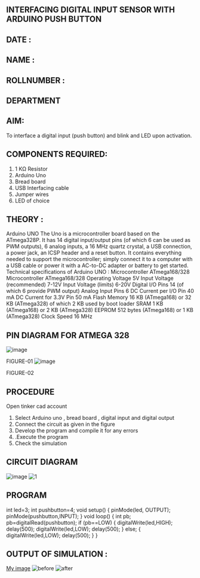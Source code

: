 ## INTERFACING DIGITAL INPUT SENSOR WITH ARDUINO PUSH BUTTON
## DATE :
## NAME :																			             
## ROLLNUMBER :
## DEPARTMENT 


## AIM:
To interface a digital input (push button) and blink and LED upon activation.
## COMPONENTS REQUIRED:
1.	1 KΩ Resistor 
2.	Arduino Uno 
3.	Bread board 
4.	USB Interfacing cable 
5.	Jumper wires 
6.	LED of choice 
## THEORY :
Arduino UNO
 	  The Uno is a microcontroller board based on the ATmega328P. It has 14 digital input/output pins (of which 6 can be used as PWM outputs), 6 analog inputs, a 16 MHz quartz crystal, a USB connection, a power jack, an ICSP header and a reset button. It contains everything needed to support the microcontroller; simply connect it to a computer with a USB cable or power it with a AC-to-DC adapter or battery to get started.
	Technical specifications of Arduino UNO :
Microcontroller	ATmega168/328
Microcontroller	ATmega168/328
Operating Voltage	5V
Input Voltage (recommended)	7-12V
Input Voltage (limits)	6-20V
Digital I/O Pins	14 (of which 6 provide PWM output)
Analog Input Pins	6
DC Current per I/O Pin	40 mA
DC Current for 3.3V Pin	50 mA
Flash Memory	16 KB (ATmega168) or 32 KB (ATmega328) of which 2 KB used by boot loader
SRAM	1 KB (ATmega168) or 2 KB (ATmega328)
EEPROM	512 bytes (ATmega168) or 1 KB (ATmega328)
Clock Speed	16 MHz
## PIN DIAGRAM FOR ATMEGA 328
 
![image](https://user-images.githubusercontent.com/36288975/163530394-115baee4-7ed1-49fe-9cce-d7b625e11e85.png)

FIGURE-01
![image](https://user-images.githubusercontent.com/36288975/163530431-4d390e98-0942-42d8-95b8-f57d348e6ad8.png)

FIGURE-02
## PROCEDURE 
 Open tinker cad account 
1.	Select Arduino uno , bread board , digital input and digital output 
2.	Connect the circuit as given in the figure 
3.	Develop the program and compile it for any errors 
4.	 .Execute the program 
5.	Check the simulation 



## CIRCUIT DIAGRAM 


![image](https://user-images.githubusercontent.com/36288975/163530437-87a0afbd-b3c9-44ad-b907-5de63486fb9d.png)
![1](https://github.com/HemadharshiniMurugan/-INTERFACING-DIGITAL-INPUT-SENSOR-WITH-ARDUINO-PUSH-BUTTON-/assets/119404809/a5df1207-2e21-4cc8-b03f-16cac9e32259)


## PROGRAM 

int led=3;
int pushbutton=4;
void setup()
{
pinMode(led, OUTPUT);
pinMode(pushbutton,INPUT);
}
void loop()
{
int pb;
pb=digitalRead(pushbutton);
if (pb==LOW)
{
digitalWrite(led,HIGH);
delay(500);
digitalWrite(led,LOW);
delay(500);
}
else;
{
digitalWrite(led,LOW);
delay(500);
}
}









 
 
 



## OUTPUT OF SIMULATION :

[My image](username.github.com/repository/img/image.jpg)
![before](https://github.com/HemadharshiniMurugan/-INTERFACING-DIGITAL-INPUT-SENSOR-WITH-ARDUINO-PUSH-BUTTON-/assets/119404809/3c759609-4c75-4781-ad34-5ead1d69a989)
![after](https://github.com/HemadharshiniMurugan/-INTERFACING-DIGITAL-INPUT-SENSOR-WITH-ARDUINO-PUSH-BUTTON-/assets/119404809/2a716c04-ae4c-428b-97f3-44d563d2942b)



